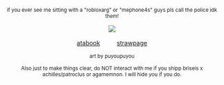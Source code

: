 </div>

<div align="center">
  


<sub>if you ever see me sitting with a "robloxarg" or "mephone4s" guys pls call the police idk them!</sub> 

![](https://files.catbox.moe/9yz5f0.png)







[atabook](https://hermes.atabook.org)ㅤㅤㅤ[strawpage](https://parisoftroy.straw.page)

<sub>art by puyoupuyou</sub> 

<sub>Also just to make things clear, do NOT interact with me if you shipp briseis x achilles/patroclus or agamemnon. I will hide you if you do.</sub> 


</div>

